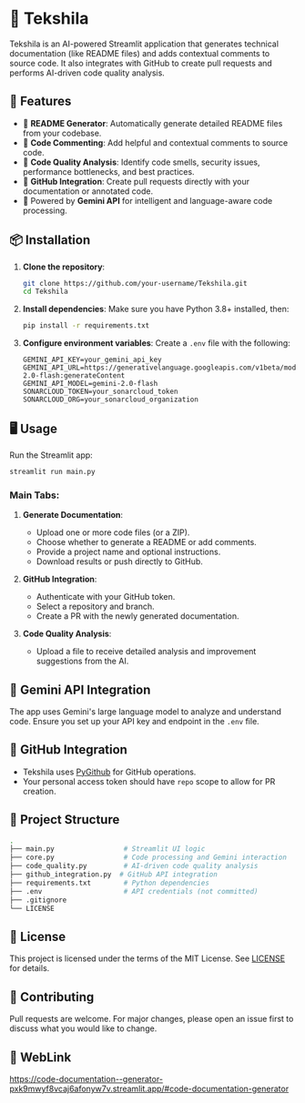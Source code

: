 # 🧠 Tekshila

Tekshila is an AI-powered Streamlit application that generates technical documentation (like README files) and adds contextual comments to source code. It also integrates with GitHub to create pull requests and performs AI-driven code quality analysis.

## 🚀 Features

- 📄 **README Generator**: Automatically generate detailed README files from your codebase.
- 💬 **Code Commenting**: Add helpful and contextual comments to source code.
- 🧪 **Code Quality Analysis**: Identify code smells, security issues, performance bottlenecks, and best practices.
- 🔄 **GitHub Integration**: Create pull requests directly with your documentation or annotated code.
- 🧠 Powered by **Gemini API** for intelligent and language-aware code processing.

## 📦 Installation

1. **Clone the repository**:
   ```bash
   git clone https://github.com/your-username/Tekshila.git
   cd Tekshila
   ```

2. **Install dependencies**:
   Make sure you have Python 3.8+ installed, then:
   ```bash
   pip install -r requirements.txt
   ```

3. **Configure environment variables**:
   Create a `.env` file with the following:
   ```env
   GEMINI_API_KEY=your_gemini_api_key
   GEMINI_API_URL=https://generativelanguage.googleapis.com/v1beta/models/gemini-2.0-flash:generateContent
   GEMINI_API_MODEL=gemini-2.0-flash
   SONARCLOUD_TOKEN=your_sonarcloud_token
   SONARCLOUD_ORG=your_sonarcloud_organization
   ```

## 🖥️ Usage

Run the Streamlit app:

```bash
streamlit run main.py
```

### Main Tabs:

1. **Generate Documentation**:
   - Upload one or more code files (or a ZIP).
   - Choose whether to generate a README or add comments.
   - Provide a project name and optional instructions.
   - Download results or push directly to GitHub.

2. **GitHub Integration**:
   - Authenticate with your GitHub token.
   - Select a repository and branch.
   - Create a PR with the newly generated documentation.

3. **Code Quality Analysis**:
   - Upload a file to receive detailed analysis and improvement suggestions from the AI.

## 🧠 Gemini API Integration

The app uses Gemini's large language model to analyze and understand code. Ensure you set up your API key and endpoint in the `.env` file.

## 🔐 GitHub Integration

- Tekshila uses [PyGithub](https://pygithub.readthedocs.io/) for GitHub operations.
- Your personal access token should have `repo` scope to allow for PR creation.

## 📂 Project Structure

```bash
.
├── main.py                 # Streamlit UI logic
├── core.py                 # Code processing and Gemini interaction
├── code_quality.py         # AI-driven code quality analysis
├── github_integration.py  # GitHub API integration
├── requirements.txt        # Python dependencies
├── .env                    # API credentials (not committed)
├── .gitignore
└── LICENSE
```

## 📃 License

This project is licensed under the terms of the MIT License. See [LICENSE](./LICENSE) for details.

## 🙌 Contributing

Pull requests are welcome. For major changes, please open an issue first to discuss what you would like to change.

## 🙌 WebLink
https://code-documentation--generator-pxk9mwyf8vcaj6afonyw7v.streamlit.app/#code-documentation-generator
